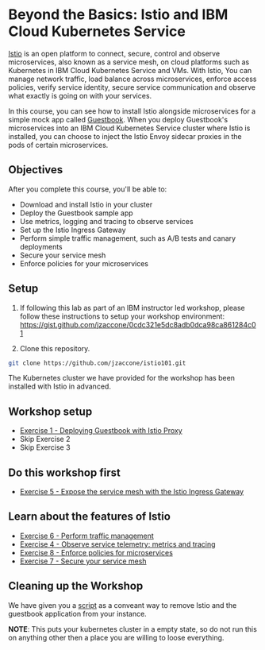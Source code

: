 # Beyond the Basics: Istio and IBM Cloud Kubernetes Service
[Istio](https://www.ibm.com/cloud/info/istio) is an open platform to connect, secure, control and observe microservices, also known as a service mesh, on cloud platforms such as Kubernetes in IBM Cloud Kubernetes Service and VMs. With Istio, You can manage network traffic, load balance across microservices, enforce access policies, verify service identity, secure service communication and observe what exactly is going on with your services.

In this course, you can see how to install Istio alongside microservices for a simple mock app called [Guestbook](https://github.com/IBM/guestbook). When you deploy Guestbook's microservices into an IBM Cloud Kubernetes Service cluster where Istio is installed, you can choose to inject the Istio Envoy sidecar proxies in the pods of certain microservices.

## Objectives
After you complete this course, you'll be able to:
- Download and install Istio in your cluster
- Deploy the Guestbook sample app
- Use metrics, logging and tracing to observe services
- Set up the Istio Ingress Gateway
- Perform simple traffic management, such as A/B tests and canary deployments
- Secure your service mesh
- Enforce policies for your microservices

## Setup

1) If following this lab as part of an IBM instructor led workshop, please follow these instructions to setup your workshop environment: https://gist.github.com/jzaccone/0cdc321e5dc8adb0dca98ca861284c01

2) Clone this repository. 

```sh
git clone https://github.com/jzaccone/istio101.git 
```

The Kubernetes cluster we have provided for the workshop has been installed with Istio in advanced.

## Workshop setup
- [Exercise 1 - Deploying Guestbook with Istio Proxy](exercise-3/README.md)
- Skip Exercise 2
- Skip Exercise 3

## Do this workshop first
- [Exercise 5 - Expose the service mesh with the Istio Ingress Gateway](exercise-5/README.md)

## Learn about the features of Istio

- [Exercise 6 - Perform traffic management](exercise-6/README.md)
- [Exercise 4 - Observe service telemetry: metrics and tracing](exercise-4/README.md)
- [Exercise 8 - Enforce policies for microservices](exercise-8/README.md)
- [Exercise 7 - Secure your service mesh](exercise-7/README.md)

## Cleaning up the Workshop

We have given you a [script](cleanup/clean_your_k8s_cluster.sh) as a conveant way to remove Istio and the guestbook
application from your instance.

**NOTE**: This puts your kubernetes cluster in a empty state, so do not run this on anything other then
a place you are willing to loose everything.
